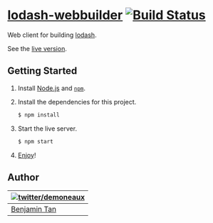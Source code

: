 # [lodash-webbuilder](http://lodash-webbuilder.herokuapp.com/) [![Build Status](https://travis-ci.org/d10/lodash-webbuilder.svg?branch=master)](https://travis-ci.org/d10/lodash-webbuilder)

Web client for building [lodash](http://lodash.com/).

See the [live version](http://lodash-webbuilder.herokuapp.com/).

## Getting Started

1. Install [Node.js](http://nodejs.org/) and [`npm`](https://www.npmjs.org/).

2. Install the dependencies for this project.
   ```bash
   $ npm install
   ```

3. Start the live server.
   ```bash
   $ npm start
   ```

4. [Enjoy](http://localhost:8080/)!

## Author

| [![twitter/demoneaux](https://gravatar.com/avatar/029b19dba521584d83398ada3ecf6131?s=70)](https://twitter.com/demoneaux "Follow @demoneaux on Twitter") |
|---|
| [Benjamin Tan](https://d10.github.io/) |

